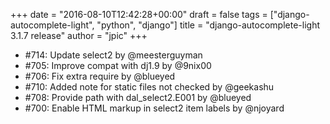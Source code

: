 +++
date = "2016-08-10T12:42:28+00:00"
draft = false
tags = ["django-autocomplete-light", "python", "django"]
title = "django-autocomplete-light 3.1.7 release"
author = "jpic"
+++

- #714: Update select2 by @meesterguyman
- #705: Improve compat with dj1.9 by @9nix00
- #706: Fix extra require by @blueyed
- #710: Added note for static files not checked by @geekashu
- #708: Provide path with dal_select2.E001 by @blueyed
- #700: Enable HTML markup in select2 item labels by @njoyard
